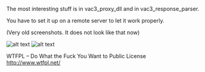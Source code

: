The most interesting stuff is in vac3_proxy_dll and in vac3_response_parser.


You have to set it up on a remote server to let it work properly.

(Very old screenshots. It does not look like that now)

![alt text](http://i.epvpimg.com/4l1Teab.png)
![alt text](http://i.epvpimg.com/GYLrfab.png)


WTFPL – Do What the Fuck You Want to Public License http://www.wtfpl.net/

